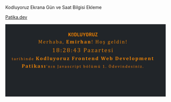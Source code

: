 Kodluyoruz Ekrana Gün ve Saat Bilgisi Ekleme

[Patika.dev](https://app.patika.dev/emirhankumus)


![js resmi](js.PNG)